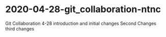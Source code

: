 # 2020-04-28-git_collaboration-ntnc
Git Collaboration 4-28
introduction and initial changes
Second Changes
third changes

